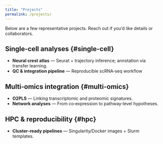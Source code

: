 ```yaml
---
title: "Projects"
permalink: /projects/
---
```


Below are a few representative projects. Reach out if you’d like details or collaborators.

## Single‑cell analyses {#single-cell}
- **Neural crest atlas** — Seurat + trajectory inference; annotation via transfer learning.
- **QC & integration pipeline** — Reproducible scRNA‑seq workflow

## Multi‑omics integration {#multi-omics}
- **O2PLS** — Linking transcriptomic and proteomic signatures.
- **Network analyses** — From co‑expression to pathway‑level hypotheses.

## HPC & reproducibility {#hpc}
- **Cluster‑ready pipelines** — Singularity/Docker images + Slurm templates.
  
